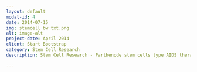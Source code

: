 ```yaml
---
layout: default
modal-id: 4
date: 2014-07-15
img: stemcell bw txt.png
alt: image-alt
project-date: April 2014
client: Start Bootstrap
category: Stem Cell Research
description: Stem Cell Research - Parthenode stem cells type AIDS therapeutic library creation CRISPR genome editing to disable CCR5 proteins and insert a fluorescent protein at mutation site to compare the mechanisms and signal transduction pathways of virus in murine and human models.

---
```

